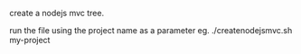 create a nodejs mvc tree.

run the file using the project name as a parameter
    eg.  ./createnodejsmvc.sh my-project
